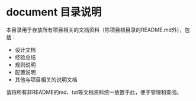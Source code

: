 # document 目录说明

本目录用于存放所有项目相关的文档资料（除项目根目录的README.md外），包括：
- 设计文档
- 经验总结
- 规则说明
- 配置说明
- 其他与项目相关的说明文档

请将所有非README的md、txt等文档资料统一放置于此，便于管理和查阅。 